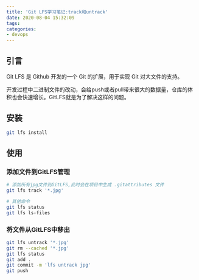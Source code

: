 ```yaml
---
title: 'Git LFS学习笔记:track和untrack'
date: 2020-08-04 15:32:09
tags:
categories: 
- devops
---
```

## 引言
Git LFS 是 Github 开发的一个 Git 的扩展，用于实现 Git 对大文件的支持。

开发过程中二进制文件的改动，会给push或者pull带来很大的数据量，仓库的体积也会快速增长。GitLFS就是为了解决这样的问题。

## 安装
```bash
git lfs install
```

## 使用
### 添加文件到GitLFS管理
```bash
# 添加所有jpg文件到GitLFS,此时会在项目中生成 .gitattributes 文件
git lfs track '*.jpg'

# 其他命令
git lfs status
git lfs ls-files
```

### 将文件从GitLFS中移出
```bash
git lfs untrack '*.jpg'
git rm --cached '*.jpg'
git lfs status
git add .
git commit -m 'lfs untrack jpg'
git push
```

